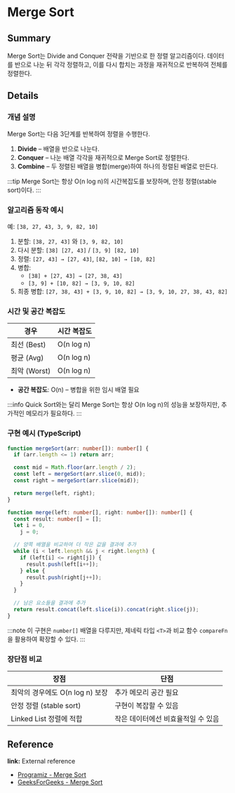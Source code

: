 # Merge Sort

## Summary

Merge Sort는 Divide and Conquer 전략을 기반으로 한 정렬 알고리즘이다. 데이터를 반으로 나눈 뒤 각각 정렬하고, 이를 다시 합치는 과정을 재귀적으로 반복하여 전체를 정렬한다.

## Details

### 개념 설명

Merge Sort는 다음 3단계를 반복하여 정렬을 수행한다.

1. **Divide** – 배열을 반으로 나눈다.
2. **Conquer** – 나눈 배열 각각을 재귀적으로 Merge Sort로 정렬한다.
3. **Combine** – 두 정렬된 배열을 병합(merge)하여 하나의 정렬된 배열로 만든다.

:::tip Merge Sort는 항상 O(n log n)의 시간복잡도를 보장하며, 안정 정렬(stable sort)이다. :::

### 알고리즘 동작 예시

예: `[38, 27, 43, 3, 9, 82, 10]`

1. 분할: `[38, 27, 43]` 와 `[3, 9, 82, 10]`
2. 다시 분할: `[38] [27, 43]` / `[3, 9] [82, 10]`
3. 정렬: `[27, 43] → [27, 43]`, `[82, 10] → [10, 82]`
4. 병합:
   - `[38] + [27, 43] → [27, 38, 43]`
   - `[3, 9] + [10, 82] → [3, 9, 10, 82]`
5. 최종 병합: `[27, 38, 43] + [3, 9, 10, 82] → [3, 9, 10, 27, 38, 43, 82]`

### 시간 및 공간 복잡도

| 경우         | 시간 복잡도 |
| ------------ | ----------- |
| 최선 (Best)  | O(n log n)  |
| 평균 (Avg)   | O(n log n)  |
| 최악 (Worst) | O(n log n)  |

- **공간 복잡도**: O(n) – 병합을 위한 임시 배열 필요

:::info Quick Sort와는 달리 Merge Sort는 항상 O(n log n)의 성능을 보장하지만, 추가적인 메모리가 필요하다. :::

### 구현 예시 (TypeScript)

```ts
function mergeSort(arr: number[]): number[] {
  if (arr.length <= 1) return arr;

  const mid = Math.floor(arr.length / 2);
  const left = mergeSort(arr.slice(0, mid));
  const right = mergeSort(arr.slice(mid));

  return merge(left, right);
}

function merge(left: number[], right: number[]): number[] {
  const result: number[] = [];
  let i = 0,
    j = 0;

  // 양쪽 배열을 비교하여 더 작은 값을 결과에 추가
  while (i < left.length && j < right.length) {
    if (left[i] <= right[j]) {
      result.push(left[i++]);
    } else {
      result.push(right[j++]);
    }
  }

  // 남은 요소들을 결과에 추가
  return result.concat(left.slice(i)).concat(right.slice(j));
}
```

:::note 이 구현은 `number[]` 배열을 다루지만, 제네릭 타입 `<T>`과 비교 함수 `compareFn`을 활용하여 확장할 수 있다. :::

### 장단점 비교

| 장점                            | 단점                               |
| ------------------------------- | ---------------------------------- |
| 최악의 경우에도 O(n log n) 보장 | 추가 메모리 공간 필요              |
| 안정 정렬 (stable sort)         | 구현이 복잡할 수 있음              |
| Linked List 정렬에 적합         | 작은 데이터에선 비효율적일 수 있음 |

## Reference

**link:** External reference

- [Programiz - Merge Sort](https://www.programiz.com/dsa/merge-sort)
- [GeeksForGeeks - Merge Sort](https://www.geeksforgeeks.org/dsa/merge-sort/)

